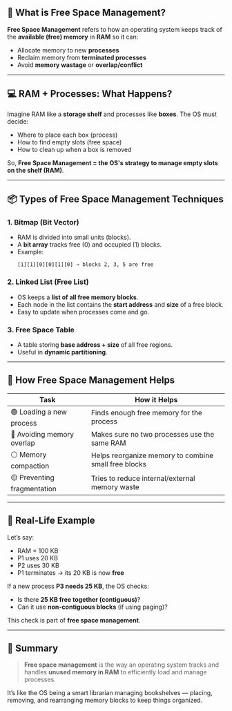## 🧠 What is Free Space Management?

**Free Space Management** refers to how an operating system keeps track of the **available (free) memory** in **RAM** so it can:

- Allocate memory to new **processes**
- Reclaim memory from **terminated processes**
- Avoid **memory wastage** or **overlap/conflict**

---

## 💻 RAM + Processes: What Happens?

Imagine RAM like a **storage shelf** and processes like **boxes**. The OS must decide:

- Where to place each box (process)
- How to find empty slots (free space)
- How to clean up when a box is removed

So, **Free Space Management = the OS's strategy to manage empty slots on the shelf (RAM)**.

---

## 📦 Types of Free Space Management Techniques

### 1. **Bitmap (Bit Vector)**
- RAM is divided into small units (blocks).
- A **bit array** tracks free (0) and occupied (1) blocks.
- Example:
  ```
  [1][1][0][0][1][0] → blocks 2, 3, 5 are free
  ```

### 2. **Linked List (Free List)**
- OS keeps a **list of all free memory blocks**.
- Each node in the list contains the **start address** and **size** of a free block.
- Easy to update when processes come and go.

### 3. **Free Space Table**
- A table storing **base address + size** of all free regions.
- Useful in **dynamic partitioning**.

---

## 🧠 How Free Space Management Helps

| Task | How it Helps |
|------|--------------|
| 🟢 Loading a new process | Finds enough free memory for the process |
| 🔴 Avoiding memory overlap | Makes sure no two processes use the same RAM |
| ⚪ Memory compaction | Helps reorganize memory to combine small free blocks |
| 🟡 Preventing fragmentation | Tries to reduce internal/external memory waste |

---

## 🧪 Real-Life Example

Let’s say:
- RAM = 100 KB
- P1 uses 20 KB
- P2 uses 30 KB
- P1 terminates → its 20 KB is now **free**

If a new process **P3 needs 25 KB**, the OS checks:
- Is there **25 KB free together (contiguous)**?
- Can it use **non-contiguous blocks** (if using paging)?

This check is part of **free space management**.

---

## 🧠 Summary

> **Free space management** is the way an operating system tracks and handles **unused memory in RAM** to efficiently load and manage processes.

It’s like the OS being a smart librarian managing bookshelves — placing, removing, and rearranging memory blocks to keep things organized.